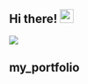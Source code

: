 ## Hi there! <img src="https://raw.githubusercontent.com/MartinHeinz/MartinHeinz/master/wave.gif" width="25px">

<img align="center" src="https://github-readme-stats.vercel.app/api/<top-langs>/?username=<jguadarr974>&theme=<my_portfolio>" />

## my_portfolio
